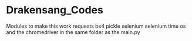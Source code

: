 # Drakensang_Codes

Modules to make this work
requests
bs4
pickle
selenium
selenium
time
os
and the chromedriver in the same folder as the main.py
